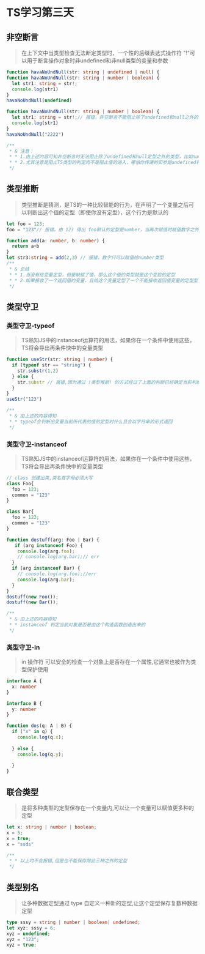 # TS学习第三天

## 非空断言

> 在上下文中当类型检查无法断定类型时，一个性的后缀表达式操作符 "!"可以用于断言操作对象时非undefined和非null类型的变量和参数
```ts
function havaNoUndNull(str: string | undefined | null) {
function havaNoUndNull(str: string | number | boolean) {
  let str1: string = str!;
  console.log(str1)
}
havaNoUndNull(undefined)

function havaNoUndNull(str: string | number | boolean) {
  let str1: string = str!;// 报错，非空断言不能阻止除了undefined和null之外的定型
  console.log(str1)
}
havaNoUndNull("2222")

/**
 * & 注意：
 * * 1.由上述内容可知非空断言时无法阻止除了undefined和null定型之外的类型，比如number、boolean类型的值
 * * 2.尤其注意是阻止TS类型的判定而不是阻止值的进入，哪怕你传递的实参是undefined和null依然也是会进入执行的
 */

```

## 类型推断
> 类型推断是猜测，是TS的一种比较智能的行为，在声明了一个变量之后可以判断出这个值的定型（即使你没有定型），这个行为是默认的
```ts
let foo = 123;
foo = "123"// 报错，由 123 得出 foo默认的定型是number，当再次赋值时赋值数字之外的定型就会引起冲突导致报错

function add(a: number, b: number) {
  return a+b
}
let str3:string = add(2,3) // 报错，数字只可以赋值给number类型
/**
 * & 总结
 * * 1.当没有给变量定型，但是缺赋了值，那么这个值的类型就是这个变脸的定型
 * * 2.如果接收了一个返回值的变量，且给这个变量定型了一个不能接收返回值变量的定型型，那么就会报错，
 */
```

## 类型守卫

### 类型守卫-typeof
> TS熟知JS中的instanceof运算符的用法，如果你在一个条件中使用这些，TS将会导出再条件快中的变量类型

```ts
function useStr(str: string | number) {
  if (typeof str == "string") {
    str.substr(1,2)
  } else {
    str.substr // 报错,因为通过 !类型推断! 的方式经过了上面的判断已经确定当前判断块中不是字符串,而其他的定型的方法中并不存在这个方法,所以就会报错
  }
}
useStr("123")

/**
 * & 由上述的内容得知
 * * typeof会判断出变量当前所代表的值的定型时什么且会以字符串的形式返回
 */
```

### 类型守卫-instanceof
> TS熟知JS中的instanceof运算符的用法，如果你在一个条件中使用这些，TS将会导出再条件快中的变量类型

```ts
// class 创建出类,类名首字母必须大写
class Foo{
  foo = 123;
  common = "123"
} 

class Bar{
  foo = 123;
  common = "123"
}

function dostuff(arg: Foo | Bar) {
   if (arg instanceof Foo) {
    console.log(arg.foo);
    // console.log(arg.bar);// err
  }
  if (arg instanceof Bar) {
    // console.log(arg.foo);//err
    console.log(arg.bar);
  }
}
dostuff(new Foo());
dostuff(new Bar());

/**
 * & 由上述的内容得知
 * * instanceof 判定当前对象是否是由这个构造函数创造出来的
 */
```

### 类型守卫-in
> in 操作符 可以安全的检查一个对象上是否存在一个属性,它通常也被作为类型保护使用
```ts
interface A {
  x: number
}

interface B {
  y: number
}

function dos(q: A | B) {
  if ("x" in q) {
    console.log(q.x);
    
  } else {
    console.log(q.y);
    
  }
}
```

## 联合类型
> 是将多种类型的定型保存在一个变量内,可以让一个变量可以赋值更多种的定型

```ts
let x: string | number | boolean;
x = 5;
x = true;
x = "ssds"

/**
 * * 以上均不会报错,但是也不能保存除此三种之外的定型
 */
```

## 类型别名
> 让多种数据定型通过 type 自定义一种新的定型,让这个定型保存复数种数据定型

```ts
type sssy = string | number | boolean| undefined;
let xyz: sssy = 6;
xyz = undefined;
xyz = "123";
xyz = true;

```
